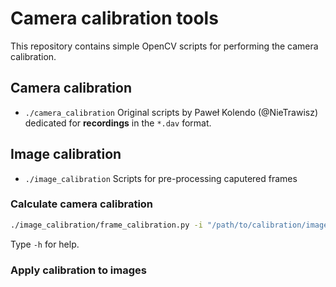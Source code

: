 # Camera calibration tools
This repository contains simple OpenCV scripts for performing the camera calibration.

## Camera calibration
- `./camera_calibration`
Original scripts by Paweł Kolendo (@NieTrawisz) dedicated for **recordings** in the `*.dav` format.

## Image calibration
- `./image_calibration`
Scripts for pre-processing caputered frames

### Calculate camera calibration
```bash
./image_calibration/frame_calibration.py -i "/path/to/calibration/images/folder" --image-format "png" -t 0.2 --grid 9 6
```
Type `-h` for help.

### Apply calibration to images

